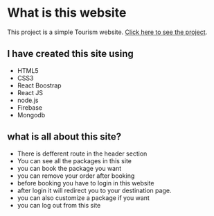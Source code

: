 # What is this website

This project is a simple Tourism website. [Click here to see the project](https://competent-goodall-19095f.netlify.app/).

## I have created this site using
 * HTML5
 * CSS3
 * React Boostrap
 * React JS
 * node.js
 * Firebase
 * Mongodb

 ## what is all about this site?

 * There is defferent route in the header section
 * You can see all the packages in this site
 * you can book the package you want
 * you can remove your order after booking
 * before booking you have to login in this website
 * after login it will redirect you to your destination page.
 * you can also customize a package if you want
 * you can log out from this site

